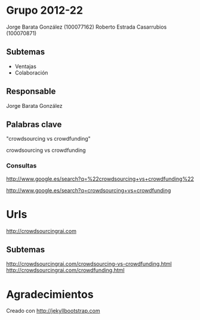 # Grupo 2012-22
Jorge Barata González (100077162)
Roberto Estrada Casarrubios (100070871)

## Subtemas
- Ventajas
- Colaboración

## Responsable
Jorge Barata González

## Palabras clave

"crowdsourcing vs crowdfunding"

crowdsourcing vs crowdfunding

### Consultas
http://www.google.es/search?q=%22crowdsourcing+vs+crowdfunding%22

http://www.google.es/search?q=crowdsourcing+vs+crowdfunding
  
# Urls
http://crowdsourcingrai.com

## Subtemas
http://crowdsourcingrai.com/crowdsourcing-vs-crowdfunding.html
http://crowdsourcingrai.com/crowdfunding.html

# Agradecimientos
Creado con http://jekyllbootstrap.com

